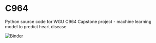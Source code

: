 # C964
Python source code for WGU C964 Capstone project - machine learning model to predict heart disease

[![Binder](https://mybinder.org/badge_logo.svg)](https://mybinder.org/v2/gh/jridd53/C964/HEAD?labpath=Riddle%20C964%20PA%20Submittal.ipynb)

